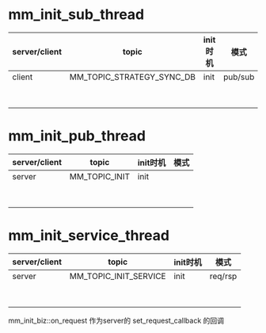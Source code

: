 # mm_init_sub_thread

| server/client | topic                     | init时机 | 模式    |
| ------------- | ------------------------- | -------- | ------- |
| client        | MM_TOPIC_STRATEGY_SYNC_DB | init     | pub/sub |
|               |                           |          |         |
|               |                           |          |         |
|               |                           |          |         |
|               |                           |          |         |
|               |                           |          |         |
|               |                           |          |         |
|               |                           |          |         |
|               |                           |          |         |



# mm_init_pub_thread

| server/client | topic         | init时机 | 模式 |
| ------------- | ------------- | -------- | ---- |
| server        | MM_TOPIC_INIT | init     |      |
|               |               |          |      |
|               |               |          |      |
|               |               |          |      |
|               |               |          |      |
|               |               |          |      |
|               |               |          |      |
|               |               |          |      |
|               |               |          |      |



# mm_init_service_thread

| server/client | topic                 | init时机 | 模式    |
| ------------- | --------------------- | -------- | ------- |
| server        | MM_TOPIC_INIT_SERVICE | init     | req/rsp |
|               |                       |          |         |
|               |                       |          |         |
|               |                       |          |         |
|               |                       |          |         |
|               |                       |          |         |
|               |                       |          |         |
|               |                       |          |         |
|               |                       |          |         |

mm_init_biz::on_request 作为server的 set_request_callback 的回调